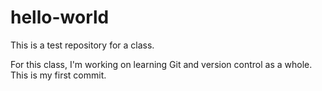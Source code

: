 # hello-world
This is a test repository for a class.

For this class, I'm working on learning Git and version control as a whole. This is my first commit.
